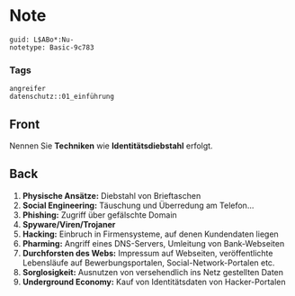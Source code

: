 # Note
```
guid: L$ABo*:Nu-
notetype: Basic-9c783
```

### Tags
```
angreifer
datenschutz::01_einführung
```

## Front
Nennen Sie <b>Techniken</b> wie <b>Identitätsdiebstahl</b> erfolgt.

## Back
<ol>
  <li><b>Physische Ansätze:</b> Diebstahl von Brieftaschen
  <li><b>Social Engineering:</b> Täuschung und Überredung am
  Telefon...
  <li><b>Phishing:</b> Zugriff über gefälschte Domain
  <li><b>Spyware/Viren/Trojaner</b>
  <li><b>Hacking:</b> Einbruch in Firmensysteme, auf denen
  Kundendaten liegen
  <li><b>Pharming:</b> Angriff eines DNS-Servers, Umleitung von
  Bank-Webseiten
  <li><b>Durchforsten des Webs:</b> Impressum auf Webseiten,
  veröffentlichte Lebensläufe auf Bewerbungsportalen,
  Social-Network-Portalen etc.
  <li><b>Sorglosigkeit:</b> Ausnutzen von versehendlich ins Netz
  gestellten Daten
  <li><b>Underground Economy:</b> Kauf von Identitätsdaten von
  Hacker-Portalen
</ol>
